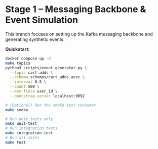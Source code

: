 # Stage 1 – Messaging Backbone & Event Simulation

This branch focuses on setting up the Kafka messaging backbone and generating synthetic events.

**Quickstart:**
```bash
docker compose up -d
make topics
python3 scripts/event_generator.py \
  --topic cart-adds \
  --schema schemas/cart_adds.avsc \
  --interval 0.5 \
  --count 500 \
  --key-field user_id \
  --bootstrap-server localhost:9092

# (Optional) Run the smoke-test consumer
make smoke

# Run unit tests only
make unit-test
# Run integration tests
make integration-test
# Run all tests
make test